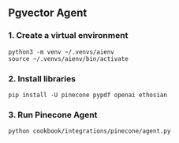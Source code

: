 ## Pgvector Agent

### 1. Create a virtual environment

```shell
python3 -m venv ~/.venvs/aienv
source ~/.venvs/aienv/bin/activate
```

### 2. Install libraries

```shell
pip install -U pinecone pypdf openai ethosian
```

### 3. Run Pinecone Agent

```shell
python cookbook/integrations/pinecone/agent.py
```
